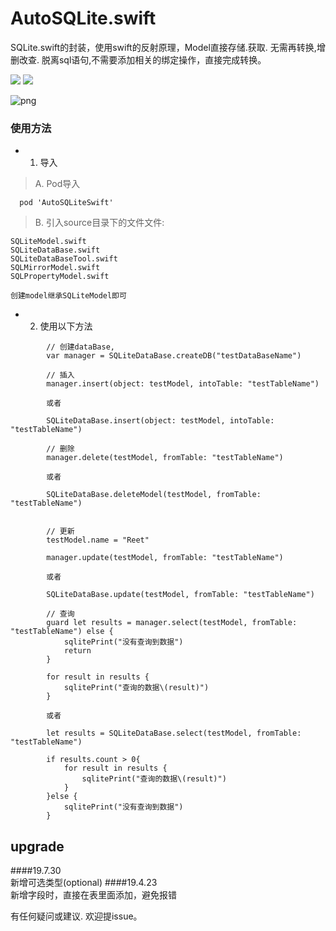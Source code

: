 # AutoSQLite.swift
SQLite.swift的封装，使用swift的反射原理，Model直接存储.获取. 无需再转换,增删改查. 脱离sql语句,不需要添加相关的绑定操作，直接完成转换。

[![](https://img.shields.io/badge/Supported-iOS8-4BC51D.svg?style=flat-square)](https://github.com/TonyReet/TYSnapshotScroll)   [![](https://img.shields.io/badge/Swift-compatible-4BC51D.svg?style=flat-square)](https://github.com/TonyReet/TYSnapshotScroll)

![png](Snapshot.png)

### 使用方法
* 1. 导入   

>A. Pod导入

```
  pod 'AutoSQLiteSwift'
```

>B. 引入source目录下的文件文件:

```
SQLiteModel.swift
SQLiteDataBase.swift
SQLiteDataBaseTool.swift
SQLMirrorModel.swift
SQLPropertyModel.swift

创建model继承SQLiteModel即可
```

- 2. 使用以下方法

```
        // 创建dataBase,
        var manager = SQLiteDataBase.createDB("testDataBaseName")
```

```
        // 插入
        manager.insert(object: testModel, intoTable: "testTableName")
        
        或者
        
        SQLiteDataBase.insert(object: testModel, intoTable: "testTableName")
```

```     
        // 删除
        manager.delete(testModel, fromTable: "testTableName")
        
        或者
        
        SQLiteDataBase.deleteModel(testModel, fromTable: "testTableName")
        
```

```
        // 更新
        testModel.name = "Reet"

        manager.update(testModel, fromTable: "testTableName")
        
        或者
        
        SQLiteDataBase.update(testModel, fromTable: "testTableName")
```

```
        // 查询
        guard let results = manager.select(testModel, fromTable: "testTableName") else {
            sqlitePrint("没有查询到数据")
            return
        }

        for result in results {
            sqlitePrint("查询的数据\(result)")
        }
        
        或者
        
        let results = SQLiteDataBase.select(testModel, fromTable: "testTableName")

        if results.count > 0{
            for result in results {
                sqlitePrint("查询的数据\(result)")
            }
        }else {
            sqlitePrint("没有查询到数据")
        }

```


## upgrade
####19.7.30    
新增可选类型(optional)
####19.4.23    
新增字段时，直接在表里面添加，避免报错


有任何疑问或建议. 欢迎提issue。 

